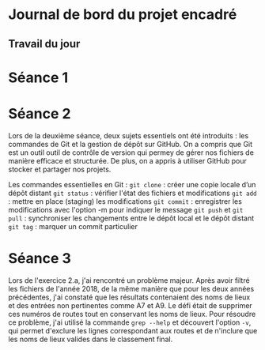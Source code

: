 # Journal de bord du projet encadré
## Travail du jour
# Séance 1

# Séance 2
Lors de la deuxième séance, deux sujets essentiels ont été introduits : les commandes de Git et la gestion de dépôt sur GitHub. On a compris que Git est un outil outil de contrôle de version qui permey de gérer nos fichiers de manière efficace et structurée. De plus, on a appris à utiliser GitHub pour stocker et partager nos projets.

Les commandes essentielles en Git :
`git clone` : créer une copie locale d’un dépôt distant
`git status` : vérifier l'état des fichiers et modifications
`git add` : mettre en place (staging) les modifications 
`git commit` : enregistrer les modifications avec l'option -m pour indiquer le message
`git push` et `git pull` : synchroniser les changements entre le dépôt local et le dépôt distant
`git tag` : marquer un commit particulier

# Séance 3
Lors de l'exercice 2.a, j'ai rencontré un problème majeur. Après avoir filtré les fichiers de l'année 2018, de la même manière que pour les deux années précédentes, j'ai constaté que les résultats contenaient des noms de lieux et des entrées non pertinentes comme A7 et A9. Le défi était de supprimer ces numéros de routes tout en conservant les noms de lieux.
Pour résoudre ce problème, j'ai utilisé la commande `grep --help` et découvert l'option `-v`, qui permet d'exclure les lignes correspondant aux routes et de n'inclure que les noms de lieux valides dans le classement final.
